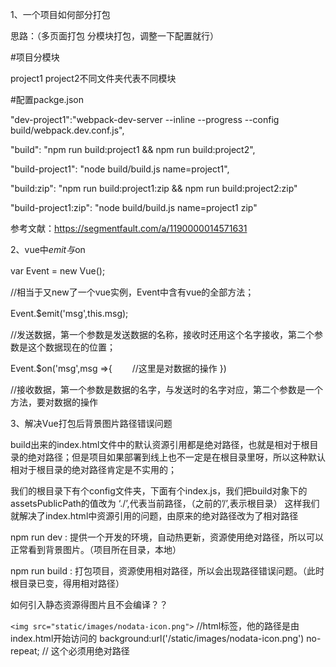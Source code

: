 1、一个项目如何部分打包

思路：（多页面打包  分模块打包，调整一下配置就行）

#项目分模块

project1 project2不同文件夹代表不同模块

#配置packge.json

"dev-project1":"webpack-dev-server --inline --progress --config build/webpack.dev.conf.js",

"build": "npm run build:project1 && npm run build:project2",

"build-project1": "node build/build.js name=project1",

"build:zip": "npm run build:project1:zip && npm run build:project2:zip"

"build-project1:zip": "node build/build.js name=project1 zip"

参考文献：https://segmentfault.com/a/1190000014571631

2、vue中$emit与$on

var Event = new Vue();　　

//相当于又new了一个vue实例，Event中含有vue的全部方法；

Event.$emit('msg',this.msg);　　

//发送数据，第一个参数是发送数据的名称，接收时还用这个名字接收，第二个参数是这个数据现在的位置；

Event.$on('msg',msg =>{　　
    //这里是对数据的操作
})

//接收数据，第一个参数是数据的名字，与发送时的名字对应，第二个参数是一个方法，要对数据的操作


3、解决Vue打包后背景图片路径错误问题

build出来的index.html文件中的默认资源引用都是绝对路径，也就是相对于根目录的绝对路径；但是项目如果部署到线上也不一定是在根目录里呀，所以这种默认相对于根目录的绝对路径肯定是不实用的；

我们的根目录下有个config文件夹，下面有个index.js，我们把build对象下的assetsPublicPath的值改为 ‘./’,代表当前路径，（之前的’/’,表示根目录）
这样我们就解决了index.html中资源引用的问题，由原来的绝对路径改为了相对路径 

  npm run dev : 提供一个开发的环境，自动热更新，资源使用绝对路径，所以可以正常看到背景图片。（项目所在目录，本地）

 npm run build : 打包项目，资源使用相对路径，所以会出现路径错误问题。（此时根目录已变，得用相对路径）
 
 如何引入静态资源得图片且不会编译？？
 
 `<img src="static/images/nodata-icon.png">` //html标签，他的路径是由index.html开始访问的
 background:url('/static/images/nodata-icon.png') no-repeat; // 这个必须用绝对路径
